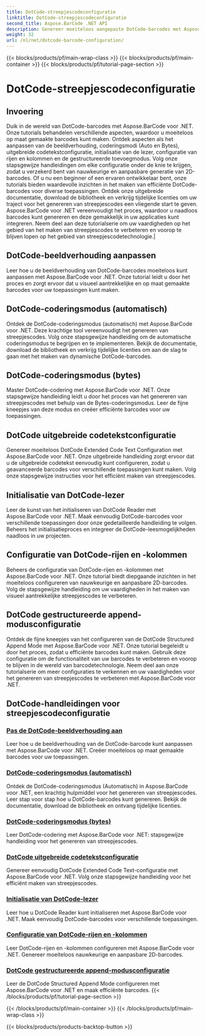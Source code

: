 ```yaml
---
title: DotCode-streepjescodeconfiguratie
linktitle: DotCode-streepjescodeconfiguratie
second_title: Aspose.BarCode .NET API
description: Genereer moeiteloos aangepaste DotCode-barcodes met Aspose.BarCode .NET. Leer de beeldverhouding, coderingsmodi, uitgebreide codetekst en initialisatie van de lezer.
weight: 32
url: /nl/net/dotcode-barcode-configuration/
---
```


{{< blocks/products/pf/main-wrap-class >}}
{{< blocks/products/pf/main-container >}}
{{< blocks/products/pf/tutorial-page-section >}}

# DotCode-streepjescodeconfiguratie


## Invoering
Duik in de wereld van DotCode-barcodes met Aspose.BarCode voor .NET. Onze tutorials behandelen verschillende aspecten, waardoor u moeiteloos op maat gemaakte barcodes kunt maken. Ontdek aspecten als het aanpassen van de beeldverhouding, coderingsmodi (Auto en Bytes), uitgebreide codetekstconfiguratie, initialisatie van de lezer, configuratie van rijen en kolommen en de gestructureerde toevoegmodus. Volg onze stapsgewijze handleidingen om elke configuratie onder de knie te krijgen, zodat u verzekerd bent van nauwkeurige en aanpasbare generatie van 2D-barcodes. Of u nu een beginner of een ervaren ontwikkelaar bent, onze tutorials bieden waardevolle inzichten in het maken van efficiënte DotCode-barcodes voor diverse toepassingen. Ontdek onze uitgebreide documentatie, download de bibliotheek en verkrijg tijdelijke licenties om uw traject voor het genereren van streepjescodes een vliegende start te geven. Aspose.BarCode voor .NET vereenvoudigt het proces, waardoor u naadloos barcodes kunt genereren en deze gemakkelijk in uw applicaties kunt integreren. Neem deel aan deze tutorialserie om uw vaardigheden op het gebied van het maken van streepjescodes te verbeteren en voorop te blijven lopen op het gebied van streepjescodetechnologie.|

## DotCode-beeldverhouding aanpassen
Leer hoe u de beeldverhouding van DotCode-barcodes moeiteloos kunt aanpassen met Aspose.BarCode voor .NET. Onze tutorial leidt u door het proces en zorgt ervoor dat u visueel aantrekkelijke en op maat gemaakte barcodes voor uw toepassingen kunt maken.

## DotCode-coderingsmodus (automatisch)
Ontdek de DotCode-coderingsmodus (automatisch) met Aspose.BarCode voor .NET. Deze krachtige tool vereenvoudigt het genereren van streepjescodes. Volg onze stapsgewijze handleiding om de automatische coderingsmodus te begrijpen en te implementeren. Bekijk de documentatie, download de bibliotheek en verkrijg tijdelijke licenties om aan de slag te gaan met het maken van dynamische DotCode-barcodes.

## DotCode-coderingsmodus (bytes)
Master DotCode-codering met Aspose.BarCode voor .NET. Onze stapsgewijze handleiding leidt u door het proces van het genereren van streepjescodes met behulp van de Bytes-coderingsmodus. Leer de fijne kneepjes van deze modus en creëer efficiënte barcodes voor uw toepassingen.

## DotCode uitgebreide codetekstconfiguratie
Genereer moeiteloos DotCode Extended Code Text Configuration met Aspose.BarCode voor .NET. Onze uitgebreide handleiding zorgt ervoor dat u de uitgebreide codetekst eenvoudig kunt configureren, zodat u geavanceerde barcodes voor verschillende toepassingen kunt maken. Volg onze stapsgewijze instructies voor het efficiënt maken van streepjescodes.

## Initialisatie van DotCode-lezer
Leer de kunst van het initialiseren van DotCode Reader met Aspose.BarCode voor .NET. Maak eenvoudig DotCode-barcodes voor verschillende toepassingen door onze gedetailleerde handleiding te volgen. Beheers het initialisatieproces en integreer de DotCode-leesmogelijkheden naadloos in uw projecten.

## Configuratie van DotCode-rijen en -kolommen
Beheers de configuratie van DotCode-rijen en -kolommen met Aspose.BarCode voor .NET. Onze tutorial biedt diepgaande inzichten in het moeiteloos configureren van nauwkeurige en aanpasbare 2D-barcodes. Volg de stapsgewijze handleiding om uw vaardigheden in het maken van visueel aantrekkelijke streepjescodes te verbeteren.

## DotCode gestructureerde append-modusconfiguratie

Ontdek de fijne kneepjes van het configureren van de DotCode Structured Append Mode met Aspose.BarCode voor .NET. Onze tutorial begeleidt u door het proces, zodat u efficiënte barcodes kunt maken. Gebruik deze configuratie om de functionaliteit van uw barcodes te verbeteren en voorop te blijven in de wereld van barcodetechnologie. Neem deel aan onze tutorialserie om meer configuraties te verkennen en uw vaardigheden voor het genereren van streepjescodes te verbeteren met Aspose.BarCode voor .NET.

## DotCode-handleidingen voor streepjescodeconfiguratie
### [Pas de DotCode-beeldverhouding aan](./dotcode-aspect-ratio-customization/)
Leer hoe u de beeldverhouding van de DotCode-barcode kunt aanpassen met Aspose.BarCode voor .NET. Creëer moeiteloos op maat gemaakte barcodes voor uw toepassingen.
### [DotCode-coderingsmodus (automatisch)](./dotcode-encoding-mode-auto/)
Ontdek de DotCode-coderingsmodus (Automatisch) in Aspose.BarCode voor .NET, een krachtig hulpmiddel voor het genereren van streepjescodes. Leer stap voor stap hoe u DotCode-barcodes kunt genereren. Bekijk de documentatie, download de bibliotheek en ontvang tijdelijke licenties.
### [DotCode-coderingsmodus (bytes)](./dotcode-encoding-mode-bytes/)
Leer DotCode-codering met Aspose.BarCode voor .NET: stapsgewijze handleiding voor het genereren van streepjescodes.
### [DotCode uitgebreide codetekstconfiguratie](./dotcode-extended-code-text-configuration/)
Genereer eenvoudig DotCode Extended Code Text-configuratie met Aspose.BarCode voor .NET. Volg onze stapsgewijze handleiding voor het efficiënt maken van streepjescodes.
### [Initialisatie van DotCode-lezer](./dotcode-reader-initialization/)
Leer hoe u DotCode Reader kunt initialiseren met Aspose.BarCode voor .NET. Maak eenvoudig DotCode-barcodes voor verschillende toepassingen.
### [Configuratie van DotCode-rijen en -kolommen](./dotcode-rows-columns-configuration/)
Leer DotCode-rijen en -kolommen configureren met Aspose.BarCode voor .NET. Genereer moeiteloos nauwkeurige en aanpasbare 2D-barcodes.
### [DotCode gestructureerde append-modusconfiguratie](./dotcode-structured-append-mode-configuration/)
Leer de DotCode Structured Append Mode configureren met Aspose.BarCode voor .NET en maak efficiënte barcodes.
{{< /blocks/products/pf/tutorial-page-section >}}

{{< /blocks/products/pf/main-container >}}
{{< /blocks/products/pf/main-wrap-class >}}

{{< blocks/products/products-backtop-button >}}
